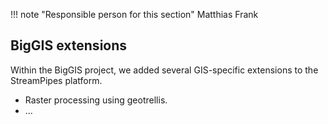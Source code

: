!!! note "Responsible person for this section"
    Matthias Frank

## BigGIS extensions
 
Within the BigGIS project, we added several GIS-specific extensions to the StreamPipes platform.

- Raster processing using geotrellis.
- ...
